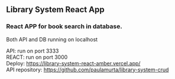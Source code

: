 ## Library System React App

### React APP for book search in database. 
Both API and DB running on localhost

API: run on port 3333<br>
REACT: run on port 3000<br>
Deploy: https://library-system-react-amber.vercel.app/<br>
API repository: https://github.com/paulamurta/library-system-crud

